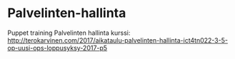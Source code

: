 # Palvelinten-hallinta
Puppet training
Palvelinten hallinta kurssi: http://terokarvinen.com/2017/aikataulu-palvelinten-hallinta-ict4tn022-3-5-op-uusi-ops-loppusyksy-2017-p5
